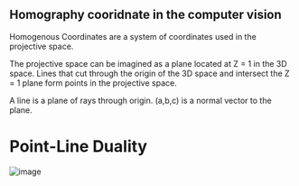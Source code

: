 ## Homography cooridnate in the computer vision
Homogenous Coordinates are a system of coordinates used in the projective space. 

The projective space can be imagined as a plane located at Z = 1 in the 3D space.
Lines that cut through the origin of the 3D space and intersect the Z = 1 plane form points in the projective space.


A line is a plane of rays through origin.
(a,b,c) is a normal vector to the plane.

# Point-Line Duality
![image](https://user-images.githubusercontent.com/89954165/190836833-5127a651-9ebe-4fe6-bfa5-05aefa402eb6.png)
